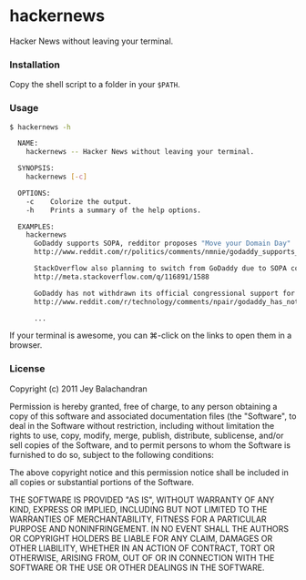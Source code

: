 # hackernews
Hacker News without leaving your terminal.

### Installation
Copy the shell script to a folder in your `$PATH`.

### Usage
``` sh
$ hackernews -h

  NAME:
    hackernews -- Hacker News without leaving your terminal.

  SYNOPSIS:
    hackernews [-c]

  OPTIONS:
    -c    Colorize the output.
    -h    Prints a summary of the help options.

  EXAMPLES:
    hackernews
      GoDaddy supports SOPA, redditor proposes "Move your Domain Day"
      http://www.reddit.com/r/politics/comments/nmnie/godaddy_supports_sopa_im_transferring_51_domains/

      StackOverflow also planning to switch from GoDaddy due to SOPA concerns.
      http://meta.stackoverflow.com/q/116891/1588

      GoDaddy has not withdrawn its official congressional support for SOPA
      http://www.reddit.com/r/technology/comments/npair/godaddy_has_not_withdrawn_its_official/

      ...
```

If your terminal is awesome, you can ⌘-click on the links to open them in a browser.

### License
Copyright (c) 2011 Jey Balachandran

Permission is hereby granted, free of charge, to any person obtaining a copy of this software and associated documentation files (the "Software", to deal in the Software without restriction, including without limitation the rights to use, copy, modify, merge, publish, distribute, sublicense, and/or sell copies of the Software, and to permit persons to whom the Software is furnished to do so, subject to the following conditions:

The above copyright notice and this permission notice shall be included in all copies or substantial portions of the Software.

THE SOFTWARE IS PROVIDED "AS IS", WITHOUT WARRANTY OF ANY KIND, EXPRESS OR IMPLIED, INCLUDING BUT NOT LIMITED TO THE WARRANTIES OF MERCHANTABILITY, FITNESS FOR A PARTICULAR PURPOSE AND NONINFRINGEMENT. IN NO EVENT SHALL THE AUTHORS OR COPYRIGHT HOLDERS BE LIABLE FOR ANY CLAIM, DAMAGES OR OTHER LIABILITY, WHETHER IN AN ACTION OF CONTRACT, TORT OR OTHERWISE, ARISING FROM, OUT OF OR IN CONNECTION WITH THE SOFTWARE OR THE USE OR OTHER DEALINGS IN THE SOFTWARE.
